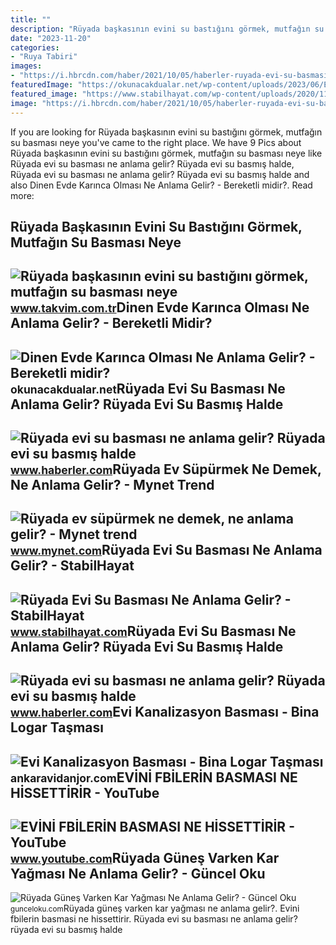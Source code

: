 ```yaml
---
title: ""
description: "Rüyada başkasının evini su bastığını görmek, mutfağın su basması neye"
date: "2023-11-20"
categories:
- "Ruya Tabiri"
images:
- "https://i.hbrcdn.com/haber/2021/10/05/haberler-ruyada-evi-su-basmasi-ne-anlama-gelir-ruyada-evi-14440169_3611_amp.jpg"
featuredImage: "https://okunacakdualar.net/wp-content/uploads/2023/06/Evi-Karinca-Basmasi-Neye-Isarettir-Diyanet-1024x576.jpg"
featured_image: "https://www.stabilhayat.com/wp-content/uploads/2020/11/ruyada-evi-su-basmasi.png"
image: "https://i.hbrcdn.com/haber/2021/10/05/haberler-ruyada-evi-su-basmasi-ne-anlama-gelir-ruyada-evi-14440169_6486_m.jpg"
---
```


If you are looking for Rüyada başkasının evini su bastığını görmek, mutfağın su basması neye you've came to the right place. We have 9 Pics about Rüyada başkasının evini su bastığını görmek, mutfağın su basması neye like Rüyada evi su basması ne anlama gelir? Rüyada evi su basmış halde, Rüyada evi su basması ne anlama gelir? Rüyada evi su basmış halde and also Dinen Evde Karınca Olması Ne Anlama Gelir? - Bereketli midir?. Read more:

Rüyada Başkasının Evini Su Bastığını Görmek, Mutfağın Su Basması Neye
---------------------------------------------------------------------

 ![Rüyada başkasının evini su bastığını görmek, mutfağın su basması neye](https://iatkv.tmgrup.com.tr/d0298b/0/0/0/0/0/0?u=https:%2f%2fitkv.tmgrup.com.tr%2falbum%2f2021%2f12%2f06%2f1638798708543.jpg&mw=1100&l=1) <small>www.takvim.com.tr</small>Dinen Evde Karınca Olması Ne Anlama Gelir? - Bereketli Midir?
-------------------------------------------------------------

 ![Dinen Evde Karınca Olması Ne Anlama Gelir? - Bereketli midir?](https://okunacakdualar.net/wp-content/uploads/2023/06/Evi-Karinca-Basmasi-Neye-Isarettir-Diyanet-1024x576.jpg) <small>okunacakdualar.net</small>Rüyada Evi Su Basması Ne Anlama Gelir? Rüyada Evi Su Basmış Halde
-----------------------------------------------------------------

 ![Rüyada evi su basması ne anlama gelir? Rüyada evi su basmış halde](https://i.hbrcdn.com/haber/2021/10/05/haberler-ruyada-evi-su-basmasi-ne-anlama-gelir-ruyada-evi-14440169_3611_amp.jpg) <small>www.haberler.com</small>Rüyada Ev Süpürmek Ne Demek, Ne Anlama Gelir? - Mynet Trend
-----------------------------------------------------------

 ![Rüyada ev süpürmek ne demek, ne anlama gelir? - Mynet trend](https://imgrosetta.mynet.com.tr/file/12745661/12745661-728xauto.jpg) <small>www.mynet.com</small>Rüyada Evi Su Basması Ne Anlama Gelir? - StabilHayat
----------------------------------------------------

 ![Rüyada Evi Su Basması Ne Anlama Gelir? - StabilHayat](https://www.stabilhayat.com/wp-content/uploads/2020/11/ruyada-evi-su-basmasi.png) <small>www.stabilhayat.com</small>Rüyada Evi Su Basması Ne Anlama Gelir? Rüyada Evi Su Basmış Halde
-----------------------------------------------------------------

 ![Rüyada evi su basması ne anlama gelir? Rüyada evi su basmış halde](https://i.hbrcdn.com/haber/2021/10/05/haberler-ruyada-evi-su-basmasi-ne-anlama-gelir-ruyada-evi-14440169_6486_m.jpg) <small>www.haberler.com</small>Evi Kanalizasyon Basması - Bina Logar Taşması
---------------------------------------------

 ![Evi Kanalizasyon Basması - Bina Logar Taşması](https://ankaravidanjor.com/wp-content/uploads/Evi-Kanalizasyon-Basmasi.jpeg) <small>ankaravidanjor.com</small>EVİNİ FBİLERİN BASMASI NE HİSSETTİRİR - YouTube
-----------------------------------------------

 ![EVİNİ FBİLERİN BASMASI NE HİSSETTİRİR - YouTube](https://i.ytimg.com/vi/NnPZGw2X2zE/hqdefault.jpg?sqp=-oaymwEmCOADEOgC8quKqQMa8AEB-AH-BIAC6AKKAgwIABABGBMgSCh_MA8=&rs=AOn4CLAwxkG5g5vjb-C1OIWHQJ5TR_yo7Q) <small>www.youtube.com</small>Rüyada Güneş Varken Kar Yağması Ne Anlama Gelir? - Güncel Oku
-------------------------------------------------------------

 ![Rüyada Güneş Varken Kar Yağması Ne Anlama Gelir? - Güncel Oku](https://gunceloku.com/uploads/ruyada-arilarin-evi-basmasi-ne-anlama-gelir-6377c8a025542.jpg) <small>gunceloku.com</small>Rüyada güneş varken kar yağması ne anlama gelir?. Evi̇ni̇ fbi̇leri̇n basmasi ne hi̇ssetti̇ri̇r. Rüyada evi su basması ne anlama gelir? rüyada evi su basmış halde
